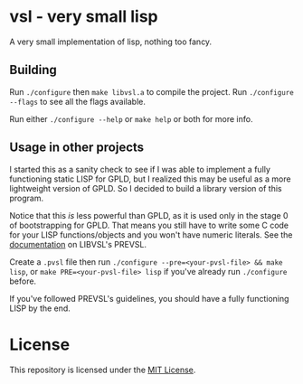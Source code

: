 # vsl - very small lisp

A very small implementation of lisp, nothing too fancy.

## Building

Run `./configure` then `make libvsl.a` to compile the project.
Run `./configure --flags` to see all the flags available.

Run either `./configure --help` or `make help` or both for more info.

## Usage in other projects

I started this as a sanity check to see if I was able to implement a fully
functioning static LISP for GPLD, but I realized this may be useful as a more
lightweight version of GPLD. So I decided to build a library version of this
program.

Notice that this *is* less powerful than GPLD, as it is used only in
the stage 0 of bootstrapping for GPLD. That means you still have to write some C
code for your LISP functions/objects and you won't have numeric literals. See
the [documentation](./LIBVSL.md) on LIBVSL's PREVSL.

Create a `.pvsl` file then run `./configure --pre=<your-pvsl-file> && make
lisp`, or `make PRE=<your-pvsl-file> lisp` if you've already run `./configure`
before.

If you've followed PREVSL's guidelines, you should have a fully
functioning LISP by the end.

# License

This repository is licensed under the [MIT License](https://opensource.org/licenses/MIT).
